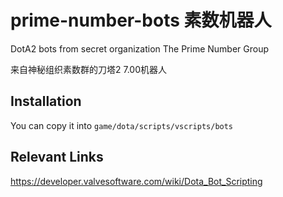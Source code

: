 prime-number-bots 素数机器人
=======================
DotA2 bots from secret organization The Prime Number Group

来自神秘组织素数群的刀塔2 7.00机器人

Installation
----------------
You can copy it into `game/dota/scripts/vscripts/bots`

Relevant Links
----------------
https://developer.valvesoftware.com/wiki/Dota_Bot_Scripting